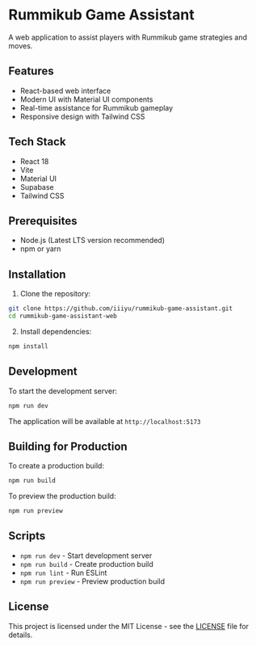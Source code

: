 # Rummikub Game Assistant

A web application to assist players with Rummikub game strategies and moves.

## Features

- React-based web interface
- Modern UI with Material UI components
- Real-time assistance for Rummikub gameplay
- Responsive design with Tailwind CSS

## Tech Stack

- React 18
- Vite
- Material UI
- Supabase
- Tailwind CSS

## Prerequisites

- Node.js (Latest LTS version recommended)
- npm or yarn

## Installation

1. Clone the repository:

```bash
git clone https://github.com/iiiyu/rummikub-game-assistant.git
cd rummikub-game-assistant-web
```

2. Install dependencies:

```bash
npm install
```

## Development

To start the development server:

```bash
npm run dev
```

The application will be available at `http://localhost:5173`

## Building for Production

To create a production build:

```bash
npm run build
```

To preview the production build:

```bash
npm run preview
```

## Scripts

- `npm run dev` - Start development server
- `npm run build` - Create production build
- `npm run lint` - Run ESLint
- `npm run preview` - Preview production build

## License

This project is licensed under the MIT License - see the [LICENSE](LICENSE) file for details.
